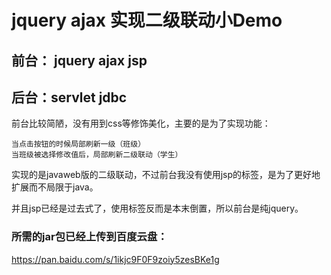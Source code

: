 # jquery ajax 实现二级联动小Demo

## 前台： jquery ajax jsp

## 后台：servlet jdbc

前台比较简陋，没有用到css等修饰美化，主要的是为了实现功能：

```
当点击按钮的时候局部刷新一级（班级）
当班级被选择修改值后，局部刷新二级联动（学生）
```

实现的是javaweb版的二级联动，不过前台我没有使用jsp的标签，是为了更好地扩展而不局限于java。

并且jsp已经是过去式了，使用标签反而是本末倒置，所以前台是纯jquery。



### 所需的jar包已经上传到百度云盘：

https://pan.baidu.com/s/1ikjc9F0F9zoiy5zesBKe1g
